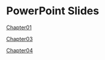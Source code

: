 # PowerPoint Slides
[Chapter01](https://drb80.github.io/WebAppDev/Slides/Chapter01.pptx)

[Chapter03](https://drb80.github.io/WebAppDev/Slides/Chapter03.pptx)

[Chapter04](https://drb80.github.io/WebAppDev/Slides/Chapter04.pptx)
